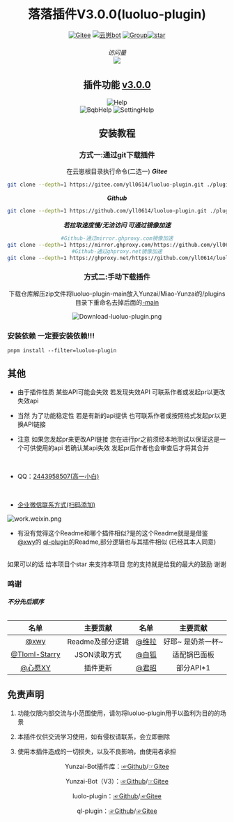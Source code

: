 <div align="center">
<h1>落落插件V3.0.0(luoluo-plugin)</h1>

[![Gitee](https://img.shields.io/badge/Gitee-落落插件-black?style=flat-square&logo=gitee)](https://gitee.com/xwy231321/ql-plugin) [![云崽bot](https://img.shields.io/badge/云崽-v3-black?style=flat-square&logo=dependabot)](https://gitee.com/Le-niao/Yunzai-Bot) [![Group](https://img.shields.io/badge/联系方式-2443958507-red?style=flat-square&logo=GroupMe&logoColor=white)](https://qm.qq.com/cgi-bin/qm/qr?k=Vzr6Z6yISyfTNKic29xQEattdPxHldPW)<a href='https://gitee.com/yll0614/luoluo-plugin/stargazers'><img src='https://gitee.com/yll0614/luoluo-plugin/badge/star.svg?theme=dark' alt='star'></img></a>

 ###### 访问量<br><img src="https://count.moeyy.cn/get/@:yueyuez/"/></br>

 ## 插件功能 [v3.0.0](./CHANGELOG.md)
<img src='https://gitee.com/yll0614/img/raw/master/v3.0.0.jpg'  alt='Help'></img>  
<img src='https://gitee.com/yll0614/img/raw/master/v3.0.0bqb.jpg'  alt='BqbHelp'></img>
<img src='https://gitee.com/yll0614/img/raw/master/v3.0.0setting.jpg'  alt='SettingHelp'></img>  


 ## 安装教程  
### 方式一:通过git下载插件  
在云崽根目录执行命令(二选一)
***Gitee***
```sh
git clone --depth=1 https://gitee.com/yll0614/luoluo-plugin.git ./plugins/luoluo-plugin/
```
***Github***
```sh
git clone --depth=1 https://github.com/yll0614/luoluo-plugin.git ./plugins/luoluo-plugin/
```
***若拉取速度慢/无法访问 可通过镜像加速***
```sh
#Github-通过mirror.ghproxy.com镜像加速
git clone --depth=1 https://mirror.ghproxy.com/https://github.com/yll0614/luoluo-plugin.git ./plugins/luoluo-plugin/
#Github-通过ghproxy.net镜像加速
git clone --depth=1 https://ghproxy.net/https://github.com/yll0614/luoluo-plugin.git ./plugins/luoluo-plugin/
```
### 方式二:手动下载插件
下载仓库解压zip文件将luoluo-plugin-main放入Yunzai/Miao-Yunzai的/plugins目录下重命名去掉后面的<u>-main</u>

<img src='https://gitee.com/yll0614/img/raw/master/Download-luoluo-plugin.png'  alt='Download-luoluo-plugin.png'></img>
</div>

### 安装依赖 一定要安装依赖!!!

```
pnpm install --filter=luoluo-plugin
```

 ## 其他  
 - 由于插件性质 某些API可能会失效 若发现失效API 可联系作者或发起pr以更改失效api

 - 当然 为了功能稳定性 若是有新的api提供 也可联系作者或按照格式发起pr以更换API链接

 - 注意 如果您发起pr来更改API链接 您在进行pr之前须经本地测试以保证这是一个可供使用的api 若确认某api失效 发起pr后作者也会审查后才将其合并
<br/>

- QQ：[2443958507(高一小白)](https://qm.qq.com/cgi-bin/qm/qr?k=Vzr6Z6yISyfTNKic29xQEattdPxHldPW)
<br/>

- [企业微信联系方式(扫码添加)](https://gitee.com/yll0614/img/raw/master/work.weixin.jpg)
<img src='https://gitee.com/yll0614/img/raw/master/work.weixin.jpg'  alt='work.weixin.png'>
<br/>

- 有没有觉得这个Readme和哪个插件相似?是的这个Readme就是是借鉴 [@xwy](https://gitee.com/xwy231321)的 [ql-plugin](https://gitee.com/xwy231321/ql-plugin)的Readme,部分逻辑也与其插件相似 (已经其本人同意)
<br/>
如果可以的话 给本项目个star 来支持本项目 您的支持就是给我的最大的鼓励 谢谢

### 鸣谢
###### ***不分先后顺序***


| 名单 | 主要贡献 | 名单  | 主要贡献  |
|:----: |:----: |:----: |:----: |
| [@xwy](https://gitee.com/xwy231321) | Readme及部分逻辑 | [@维拉](https://gitee.com/com190238) | 好耶~ 是奶茶一杯~  |
| [@Tloml-Starry](https://gitee.com/Tloml-Starry) | JSON读取方式 |[@白狐](https://gitee.com/baihu433)|适配锅巴面板| 
| [@心愿XY](https://gitee.com/hgh123520) | 插件更新  | [@君昭](https://gitee.com/jun-zhaojinzhaoei) | 部分API*1|


## 免责声明

1) 功能仅限内部交流与小范围使用，请勿将luoluo-plugin用于以盈利为目的的场景

2) 本插件仅供交流学习使用，如有侵权请联系，会立即删除

3) 使用本插件造成的一切损失，以及不良影响，由使用者承担

<div align="center">

Yunzai-Bot插件库：[☞Github](https://github.com/yhArcadia/Yunzai-Bot-plugins-index)/[☞Gitee](https://gitee.com/yhArcadia/Yunzai-Bot-plugins-index)

Yunzai-Bot（V3）：[☞Github](https://github.com/Le-niao/Yunzai-Bot)/[☞Gitee](https://gitee.com/Le-niao/Yunzai-Bot) 

luolo-plugin：[☞Github](https://github.com/yll0614/luoluo-plugin)/[☞Gitee](https://gitee.com/yll0614/luoluo-plugin)

ql-plugin：[☞Github](https://github.com/xwy231321/ql-plugin)/[☞Gitee](https://gitee.com/xwy231321/ql-plugin)


</div>
